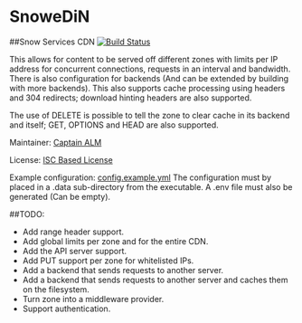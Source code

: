 # SnoweDiN

##Snow Services CDN
[![Build Status](https://ci.mrmelon54.xyz/api/badges/snow/snowedin/status.svg)](https://ci.mrmelon54.xyz/snow/snowedin)

This allows for content to be served off different zones with limits per IP address for concurrent connections, requests in an interval and bandwidth. 
There is also configuration for backends (And can be extended by building with more backends). 
This also supports cache processing using headers and 304 redirects; download hinting headers are also supported.

The use of DELETE is possible to tell the zone to clear cache in its backend and itself; GET, OPTIONS and HEAD are also supported.

Maintainer: 
[Captain ALM](https://code.mrmelon54.xyz/alfred)

License: 
[ISC Based License](https://code.mrmelon54.xyz/snow/snowedin/src/branch/master/LICENSE.md)

Example configuration: 
[config.example.yml](https://code.mrmelon54.xyz/snow/snowedin/src/branch/master/config.example.yml) 
The configuration must by placed in a .data sub-directory from the executable. A .env file must also be generated (Can be empty).

##TODO:

- Add range header support.
- Add global limits per zone and for the entire CDN.
- Add the API server support.
- Add PUT support per zone for whitelisted IPs.
- Add a backend that sends requests to another server.
- Add a backend that sends requests to another server and caches them on the filesystem.
- Turn zone into a middleware provider.
- Support authentication.